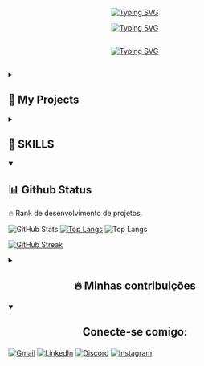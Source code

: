 <p align = center>
<a href="https://git.io/typing-svg"><img src="https://readme-typing-svg.demolab.com?font=Fira+Code&duration=1&pause=1000&color=7400D7&center=true&width=435&lines=Leonardo+Pereira+de+Andrade" alt="Typing SVG" /></a>
</p>

<p align = center>
<a href="https://git.io/typing-svg"><img src="https://readme-typing-svg.demolab.com?font=Fira+Code&pause=1000&color=7400D7&background=FFFFFF00&width=435&lines=Ol%C3%A1...+Bem+vindo+a+minha+pagina;Dev+e+Engenheiro+de+Software...;Sempre+aprendendo+e+evoluindo" alt="Typing SVG" /></a>
</p>

##
<p align = center>
<a href="https://git.io/typing-svg"><img src="https://readme-typing-svg.demolab.com?font=Fira+Code&pause=1000&color=7400D7&background=FFFFFF00&width=435&lines=Hello...+Welcome+to+my+page;Dev+and+Software+Engineer...;Always+learning+and+evolving!.." alt="Typing SVG" /></a>
</p>

##
### 

<details > 
  <summary><h2>📘 My Projects</h2></summary>

  <!-- Repo info cards - https://github.com/anuraghazra/github-readme-stats -->
  <!-- Small repo cards (fork) - https://github.com/DenverCoder1/github-readme-stats -->
  <p align="left">   
    
   [![Readme Card](https://github-readme-stats.vercel.app/api/pin/?username=Leonardo-PA&theme=midnight-purple&repo=Sintaxe-e-tipos-de-dado-em-C--)](https://github.com/Leonardo-PA/Sintaxe-e-tipos-de-dado-em-C--)
   [![Readme Card](https://github-readme-stats.vercel.app/api/pin/?username=Leonardo-PA&theme=midnight-purple&repo=Operadores-Aritmeticos-em-C-)](https://github.com/Leonardo-PA/Operadores-Aritmeticos-em-C-)
   [![Readme Card](https://github-readme-stats.vercel.app/api/pin/?username=Leonardo-PA&theme=midnight-purple&repo=Tipos-de-Operadores-em-C-)](https://github.com/Leonardo-PA/-Tipos-de-Operadores-em-C-)
   [![Readme Card](https://github-readme-stats.vercel.app/api/pin/?username=Leonardo-PA&theme=midnight-purple&repo=Conhecendo-as-estruturas-de-repeti-o-em-C-)](https://github.com/Leonardo-PA/Conhecendo-as-estruturas-de-repeti-o-em-C-)

  <a href="https://github.com/Leonardo-PA?tab=repositories"><img alt="All Repositories" title="All Repositories" src="https://custom-icon-badges.demolab.com/badge/-Click%20Here%20For%20All%20My%20Repos-1F222E?style=for-the-badge&logoColor=white&logo=repo"/></a>
</details>

  <details > 
  <summary><h2>📕 SKILLS</h2></summary>
    
<p>Aqui estão algumas das minhas HardSkills que adquiri com o decorrer da minha jornada.</P>

  <details open> 
    <summary><h2>✏️ <b><i>Markup languages: </i></b></h2></summary>
  
![HTML5](https://img.shields.io/badge/HTML5-E34F26?style=for-the-badge&logo=html5&logoColor=white) ![CSS3](https://img.shields.io/badge/CSS3-1572B6?style=for-the-badge&logo=css3&logoColor=white) ![Sass](https://img.shields.io/badge/Sass-000?style=for-the-badge&logo=sass)

  </details>

  <details open> 
    <summary><h2>👨‍💻 <b><i>Programming and Markup Languages</i></b> </i></b></h2></summary>

![JavaScript](https://img.shields.io/badge/JavaScript-F7DF1E?style=for-the-badge&logo=javascript&logoColor=black) ![Python](https://img.shields.io/badge/python-3670A0?style=for-the-badge&logo=python&logoColor=ffdd54) ![C](https://img.shields.io/badge/C-00599C?style=for-the-badge&logo=c&logoColor=white) ![C++](https://img.shields.io/badge/C%2B%2B-00599C?style=for-the-badge&logo=c%2B%2B&logoColor=white)

  </details>

 <details open> 
    <summary><h2>📚 <b><i> Frameworks and Libraries</i></b></h2></summary>

![.NET](https://img.shields.io/badge/.NET-5C2D91?style=for-the-badge&logo=.net&logoColor=white) ![React](https://img.shields.io/badge/React-20232A?style=for-the-badge&logo=react&logoColor=61DAFB)
  </details>

  <details open> 
    <summary><h2>🗄️ <b><i>Databases</i></b></h2></summary>
  
![MySQL](https://img.shields.io/badge/MySQL-00000F?style=for-the-badge&logo=mysql&logoColor=white) ![PostgreSQL](https://img.shields.io/badge/PostgreSQL-000?style=for-the-badge&logo=postgresql)
  </details>

  <details open> 
    <summary><h2>☁️ <b><i>Cloud computing service:</i></b></h2></summary>

![AWS](https://img.shields.io/badge/AWS-000.svg?style=for-the-badge&logo=amazon-aws&logoColor=white)
  </details>

  <details open> 
    <summary><h2>💻 <b><i>Operating system:</i></b></h2></summary>

![Linux](https://img.shields.io/badge/Linux-000?style=for-the-badge&logo=linux&logoColor=FCC624) ![Windows](https://img.shields.io/badge/Windows-000?style=for-the-badge&logo=windows&logoColor=2CA5E0)
  </details>

   <details open> 
    <summary><h2>🛠️ <b><i> Software and Tools </i></b></h2></summary>

![Git](https://img.shields.io/badge/GIT-E44C30?style=for-the-badge&logo=git&logoColor=white) ![Vscode](https://img.shields.io/badge/Vscode-007ACC?style=for-the-badge&logo=visual-studio-code&logoColor=white)
  </details>
  
  </details>

  <details open> 
  <summary><h2>📊 Github Status</h2></summary>

<p> 🔥 Rank de desenvolvimento de projetos.</p>

<p align="center">
  
![GitHub Stats](https://github-readme-stats.vercel.app/api?username=Leonardo-PA&show_icons=true&theme=blue-green&count_&hide_title=true) [![Top Langs](https://github-readme-stats.vercel.app/api/top-langs/?username=Leonardo-PA&theme=blue-green&layout=compact)](https://github.com/anuraghazra/github-readme-stats/blob/master/themes/README.md)  ![Top Langs](https://github-readme-stats.vercel.app/api/top-langs/?username=Leonardo-PA&theme=blue-green&layout=compact)

[![GitHub Streak](https://streak-stats.demolab.com/?user=Leonardo-PA&theme=blue-green&background=000&dates=FFF)](https://git.io/streak-stats) 
</p>
</details>

<details> 
  <summary><h2><b><p align="center"> 🔥 Minhas contribuições</p></b></h2></summary>

<p>Contribuições relevantes com projetos</p> 

[![Readme Card](https://github-readme-stats.vercel.app/api/pin/?username=Leonardo-PA&repo=dio-lab-open-source&theme=midnight-purple)](https://github.com/Leonardo-PA/dio-lab-open-source)
  </details>
 
  <details open> 
    <summary><h2><b><p align="center"> Conecte-se comigo:</p></b></h2></summary>

[![Gmail](https://img.shields.io/badge/Gmail-333333?style=for-the-badge&logo=gmail&logoColor=red)](mailto:=leopdeandrade@gmail.com) 
[![LinkedIn](https://img.shields.io/badge/LinkedIn-0077B5?style=for-the-badge&logo=linkedin&logoColor=white)](https://www.linkedin.com/in/leonardo-pereira-de-andrade/) [![Discord](https://img.shields.io/badge/Discord-7289DA?style=for-the-badge&logo=discord&logoColor=white)](https://discord.com/channels/@orion1175/) [![Instagram](https://img.shields.io/badge/-Instagram-%23E4405F?style=for-the-badge&logo=instagram&logoColor=white)](https://www.instagram.com/leo.peandrande/)

  </details>
